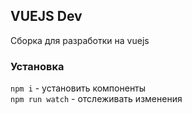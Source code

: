 ## VUEJS Dev
Сборка для разработки на vuejs

### Установка

`npm i` - установить компоненты  
`npm run watch` - отслеживать изменения